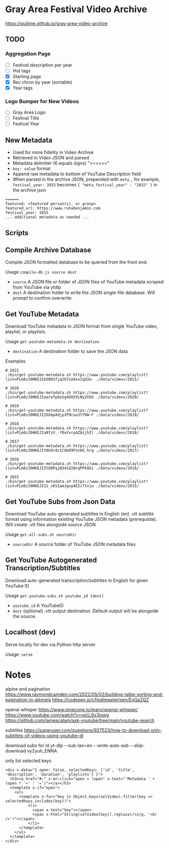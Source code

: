 # Gray Area Festival Video Archive

https://quilime.github.io/gray-area-video-archive


## TODO

### Aggregation Page

  - [ ] Festival description per year
  - [ ] Hot tags
  - [x] Starting page
  - [x] Rev chron by year (sortable)
  - [x] Year tags

### Logo Bumper for New Videos

  - [ ] Gray Area Logo
  - [ ] Festival Title
  - [ ] Festival Year

## New Metadata

  - Used for more fidelity in Video Archive
  - Retrieved in Video JSON and parsed
  - Metadata delimiter (6 equals signs) "======"
  - `key: value` format
  - Append raw metadata to bottom of YouTube Description field
  - When parsed in the archive JSON, prepended with `meta_`, for example, `festival_year: 2015` becomes `{ "meta_festival_year" : "2015" }` in the archive json

```
======
featured: <featured person(s), or group>
featured_url: https://www.ruhabenjamin.com
festival_year: 2015
... additional metadata as needed ...
```

## Scripts


## Compile Archive Database

Compile JSON formatted database to be queried from the front end.

Usage `compile-db.js source dest`

- `source` A JSON file or folder of JSON files of YouTube metadata scraped from YouTube via ytdlp
- `dest` A destination folder to write the JSON single-file database. Will prompt to confirm overwrite.


## Get YouTube Metadata

Download YouTube metadata in JSON format from single YouTube video, playlist, or playlists.

Usage `get-youtube-metadata.sh destination`

- `destination` A destination folder to save the JSON data

Examples
```
# 2021
./bin/get-youtube-metadata.sh https://www.youtube.com/playlist?list=PLm8zJ0HKEJIb5NO3fjqIb7o2AxxIqU2w- ./data/videos/2021/

# 2020
./bin/get-youtube-metadata.sh https://www.youtube.com/playlist?list=PLm8zJ0HKEJIaarwTpOzGg4DXXVLWy2GVU ./data/videos/2020/

# 2019
./bin/get-youtube-metadata.sh https://www.youtube.com/playlist?list=PLm8zJ0HKEJIZXGbpAdjpIP9cuuJYfOW-F ./data/videos/2019/

# 2018
./bin/get-youtube-metadata.sh https://www.youtube.com/playlist?list=PLm8zJ0HKEJIaNfzV_-f0aYvrpAZAzjhIl ./data/videos/2018/

# 2017
./bin/get-youtube-metadata.sh https://www.youtube.com/playlist?list=PLm8zJ0HKEJIYAk9rAz1CQmE9Pzn8G_hrq ./data/videos/2017/

# 2016
./bin/get-youtube-metadata.sh https://www.youtube.com/playlist?list=PLm8zJ0HKEJIZtQ0PqjW341QIWrqPPkQXi ./data/videos/2016/

# 2015
./bin/get-youtube-metadata.sh https://www.youtube.com/playlist?list=PLm8zJ0HKEJIZz_vKS1amJguyAEIiTtxjw ./data/videos/2015/
```

## Get YouTube Subs from Json Data

Download YouTube auto-generated subtitles in English (en) .vtt subtitle format using information existing YouTube JSON metadata (prerequiste). Will create .vtt files alongside source JSON

Usage `get-all-subs.sh sourceDir`

- `sourceDir` A source folder of YouTube JSON metadata files


## Get YouTube Autogenerated Transcription/Subtitles

Download auto-generated transcription/subtitles in English for given YouTube ID

Usage `get-youtube-subs.sh youtube_id [dest]`

- `youtube_id` A YouTubeID
- `dest` (optional) .vtt output destination. Default output will be alongside the source.


## Localhost (dev)

Serve locally for dev via Python http server

Usage: `serve`


# Notes

alpine and pagination
https://www.raymondcamden.com/2022/05/02/building-table-sorting-and-pagination-in-alpinejs
https://codepen.io/cfjedimaster/pen/ExQaZQZ

openai whisper
https://www.pinecone.io/learn/openai-whisper/
https://www.youtube.com/watch?v=vpU_6x3jowg
https://github.com/jamescalam/ask-youtube/tree/main/youtube-search

subtitles
https://superuser.com/questions/927523/how-to-download-only-subtitles-of-videos-using-youtube-dl

download subs for id
yt-dlp --sub-lan=en --write-auto-sub --skip-download vy2yuh_ENNA


only list selected keys

    <div x-data="{ open: false, selectedKeys: ['id', 'title', 'description', 'duration', 'playlists'] }">
      <h3><a href="#;" x-on:click="open = !open" x-text="'Metadata ' + (open ? '▾' : '▸')"></a></h3>
      <template x-if="open">
        <ul>
          <template x-for="key in Object.keys(selVideo).filter(key => selectedKeys.includes(key))">
              <li>
                <span x-text="key"></span>
                <span x-html="String(selVideo[key]).replace(/\n/g, '<br />')"></span>
              </li>
          </template>
        </ul>
      </template>
    </div>